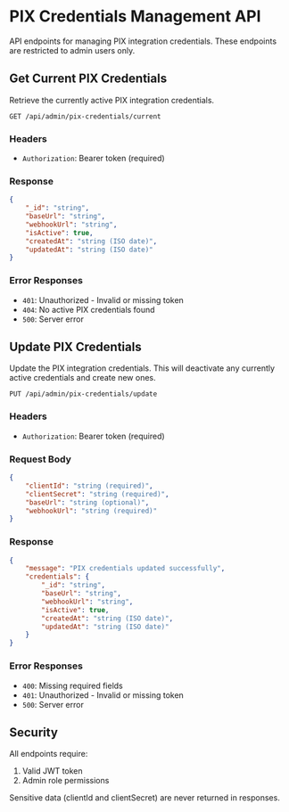 # PIX Credentials Management API

API endpoints for managing PIX integration credentials. These endpoints are restricted to admin users only.

## Get Current PIX Credentials

Retrieve the currently active PIX integration credentials.

```http
GET /api/admin/pix-credentials/current
```

### Headers

- `Authorization`: Bearer token (required)

### Response

```json
{
    "_id": "string",
    "baseUrl": "string",
    "webhookUrl": "string",
    "isActive": true,
    "createdAt": "string (ISO date)",
    "updatedAt": "string (ISO date)"
}
```

### Error Responses

- `401`: Unauthorized - Invalid or missing token
- `404`: No active PIX credentials found
- `500`: Server error

## Update PIX Credentials

Update the PIX integration credentials. This will deactivate any currently active credentials and create new ones.

```http
PUT /api/admin/pix-credentials/update
```

### Headers

- `Authorization`: Bearer token (required)

### Request Body

```json
{
    "clientId": "string (required)",
    "clientSecret": "string (required)",
    "baseUrl": "string (optional)",
    "webhookUrl": "string (required)"
}
```

### Response

```json
{
    "message": "PIX credentials updated successfully",
    "credentials": {
        "_id": "string",
        "baseUrl": "string",
        "webhookUrl": "string",
        "isActive": true,
        "createdAt": "string (ISO date)",
        "updatedAt": "string (ISO date)"
    }
}
```

### Error Responses

- `400`: Missing required fields
- `401`: Unauthorized - Invalid or missing token
- `500`: Server error

## Security

All endpoints require:
1. Valid JWT token
2. Admin role permissions

Sensitive data (clientId and clientSecret) are never returned in responses.